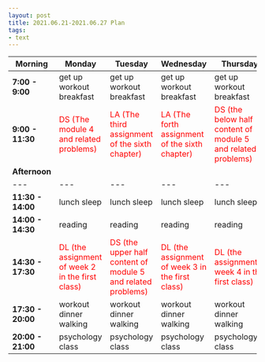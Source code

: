 ```yaml
---
layout: post
title: 2021.06.21-2021.06.27 Plan
tags:
- text
---   
```


| Morning | Monday | Tuesday | Wednesday | Thursday | Friday | Saturday | Sunday |
|---|---|---|---|---|---|---|---|
| **7:00 - 9:00**  | get up workout breakfast | get up workout breakfast | get up workout breakfast | get up workout breakfast | get up workout breakfast | get up workout breakfast | get up workout breakfast |
| **9:00 - 11:30** | <font color=red > DS (The module 4 and related problems) | <font color=red > LA (The third assignment of the sixth chapter) | <font color=red > LA (The forth assignment of the sixth chapter) | <font color=red > DS (the below half content of module 5 and related problems) | <font color=red > LA (the first five slides of the seventh chapter) | <font color=red > DL (the all videos of week 1 in the second class ) | do something I like |
| **Afternoon** |   |   |   |   |   |   |   |
|---|---|---|---|---|---|---|---|
| **11:30 - 14:00** | lunch sleep | lunch sleep | lunch sleep | lunch sleep | lunch sleep | lunch sleep | lunch sleep |
| **14:00 - 14:30** | reading | reading | reading | reading | reading | reading | reading |
| **14:30 - 17:30** | <font color=red > DL (the assignment of week 2 in the first class) | <font color=red > DS (the upper half content of module 5 and related problems) | <font color=red > DL (the assignment of week 3 in the first class) | <font color=red > DL (the assignmentof week 4 in the first class) | <font color=red > DS (the all videos and problems of the module 4) | <font color=red > DS (the all videos and problems of the module 5) | do something I like |
| **17:30 - 20:00** | workout dinner walking | workout dinner walking  | workout dinner walking | workout dinner walking | workout dinner walking | workout dinner walking | workout dinner walking |
| **20:00 - 21:00** | psychology class | psychology class | psychology class | psychology class | psychology class | psychology class | psychology class |
